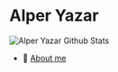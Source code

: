 # Alper Yazar

![Alper Yazar Github Stats](https://github-readme-stats.vercel.app/api?username=alperyazar&show_icons=true)

- 🙋 [About me](about.md)

<!--
**alperyazar/alperyazar** is a ✨ _special_ ✨ repository because its `README.md` (this file) appears on your GitHub profile.

Here are some ideas to get you started:

- 🔭 I’m currently working on ...
- 🌱 I’m currently learning ...
- 👯 I’m looking to collaborate on ...
- 🤔 I’m looking for help with ...
- 💬 Ask me about ...
- 📫 How to reach me: ...
- 😄 Pronouns: ...
- ⚡ Fun fact: ...
-->
